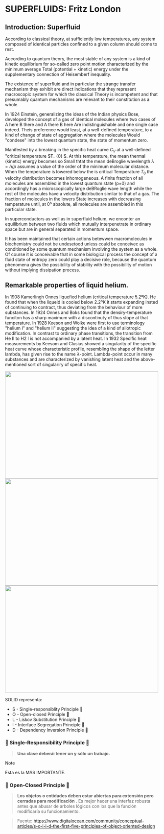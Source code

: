 # SUPERFLUIDS: Fritz London

## Introduction: Superfluid 
According to classical theory, at sufficiently low temperatures, any system composed of identical particles confined to a given column should come to rest.

According to quantum theory, the most stable of any system is a kind of kinetic equilibrium for so-called zero point motion characterized by the minimum average 
Total (potential + kinetic) energy under the supplementary connection of Heisemberf inequality.

The existence of superfluid and in particular the strange transfer mechanism they exhibit are direct indications that they represent macroscopic system for which the classical 
Theory is incompetent and that presumably quantum mechanisms are relevant to their constitution as a whole.

In 1924 Einstein, generalizing the ideas of the Indian physics Bose, developed the concept of a gas of identical molecules where two cases of A here B there and A there B here 
Are indistinguishable and one single case indeed. Theis preference would least, at a well-defined temperature, to a kind of change of state of aggregation where the molecules 
Would "condese" into the lowest quantum state, the state of momentum zero.

Manifested by a breaking in the specific heat curve $C_{V}$ at a well-defined "critical temperature $T_ {0} $. At this temperature, the mean thermal (kinetic) energý becomes so 
Small thtat the mean deBroglie wavelength $\lambda = h/p$ assumes a value of the order of the minimum molecular distance. When the temperature is lowered below the is critical 
Temperature $T_0$ the velocity distribution becomes inhomogeneous. A finite fraction of all molecules are assembled in the lowest quantum state (p=0) and accordingly has a 
microscopically large deBRoglie wave length while the rest of the molecules have a velocity distribution similar to that of a gas. The fraction of molecules in the lowers 
State increases with decreasing temperature until, at 0º absolute, all molecules are assembled in this particular state.

In superconductors as well as in superfluid helium, we enconter an equilibrium between two fluids which mutually interpenetrate in ordinary space but are in general separated 
in momentum space. 

It has been maintained that certain actions betewwen macromolecules in biochemistry could not be undesetood unless could be conceivec as conditioned by some quantum mechanism 
involving the system as a whole. Of course it is conceivable that in some biological process the concept of a fluid state of entropy zero could play a decisive role, because 
the quantum phenomena gives the possibility of stability with the possibility of motion without implying dissipation process.

## Remarkable properties of liquid helium.

In 1908 Kamerlingh Onnes liquefied helium (critical temperature 5.2ºK). He found that when the liqueid is cooled below 2.2ºK it starts expanding insted of continuing to contract,
thus deviating from the behaviour of more substances.
In 1924 Onnes and Boks found that the densiry-temperature funciton has a sharp maximum with a discontinuty of thus slope at that temperature. 
In 1928 Keeson and Wolke were first to use terminology "helium I" and "helium II" suggesting the idea of a kind of allotropic modification. In contrast to ordinary phase transitions,
the transition from He II to H2 I is not accompanied by a latent heat.
In 1932 Specific heat measurements by Keesom and Clusius showed a singularity of the specific heat curve whose characteristic profile, resembling the shape of the letter lambda,
has given rise to the name $\lambda$-point. Lambda-point occur in many substances and are characterized by vanishing latent heat and the above-mentioned sort of singulariry of 
specific heat.

<img src="https://github.com/user-attachments/assets/35648c30-5ddd-452f-9857-348dd1f00637" width="500" height="350">
<img src="https://github.com/user-attachments/assets/1cba8300-7003-434b-b905-513ffb3f75d0" width="500" height="350">
<img src="https://github.com/user-attachments/assets/177c59d0-c693-4ce0-8f14-f12947a4553b" width="500" height="350">







SOLID representa:

* S - Single-responsiblity Principle :dragon_face:
* O - Open-closed Principle :dolphin:
* L - Liskov Substitution Principle :shark:
* I - Interface Segregation Principle :tiger2:
* D - Dependency Inversion Principle :parrot:

### :dragon_face: Single-Responsibility Principle :dragon_face:
>**Una clase deberái tener un y sólo un trabajo.**

> [!NOTE]
> Esta es la MÁS IMPORTANTE.

### :dolphin: Open-Closed Principle :dolphin:
>**Los objetos o entidades deben estar abiertas para extensión pero cerradas para modificación** .
Es mejor hacer una interfaz robusta antes que abusar de arboles lógicos con los que la función modificaría su funcionamiento.

>Fuente: https://www.digitalocean.com/community/conceptual-articles/s-o-l-i-d-the-first-five-principles-of-object-oriented-design
